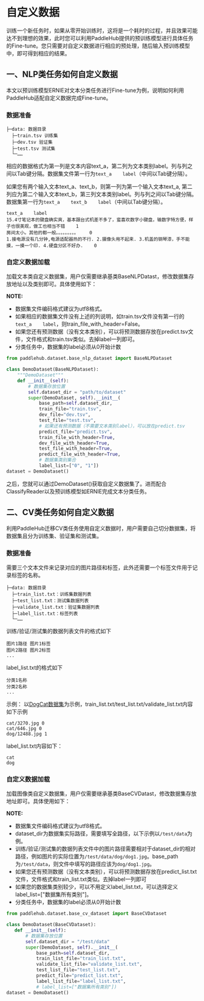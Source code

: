 # 自定义数据

训练一个新任务时，如果从零开始训练时，这将是一个耗时的过程，并且效果可能达不到理想的效果，此时您可以利用PaddleHub提供的预训练模型进行具体任务的Fine-tune。您只需要对自定义数据进行相应的预处理，随后输入预训练模型中，即可得到相应的结果。


## 一、NLP类任务如何自定义数据

本文以预训练模型ERNIE对文本分类任务进行Fine-tune为例，说明如何利用PaddleHub适配自定义数据完成Fine-tune。

### 数据准备

```
├─data: 数据目录
  ├─train.tsv 训练集
  ├─dev.tsv 验证集
  ├─test.tsv 测试集
  └─……
```


相应的数据格式为第一列是文本内容text_a，第二列为文本类别label。列与列之间以Tab键分隔。数据集文件第一行为`text_a    label`（中间以Tab键分隔）。

如果您有两个输入文本text_a、text_b，则第一列为第一个输入文本text_a, 第二列应为第二个输入文本text_b，第三列文本类别label。列与列之间以Tab键分隔。数据集第一行为`text_a    text_b    label`（中间以Tab键分隔）。


```text
text_a    label
15.4寸笔记本的键盘确实爽，基本跟台式机差不多了，蛮喜欢数字小键盘，输数字特方便，样子也很美观，做工也相当不错    1
房间太小。其他的都一般。。。。。。。。。    0
1.接电源没有几分钟,电源适配器热的不行. 2.摄像头用不起来. 3.机盖的钢琴漆，手不能摸，一摸一个印. 4.硬盘分区不好办.    0
```

### 自定义数据加载
加载文本类自定义数据集，用户仅需要继承基类BaseNLPDatast，修改数据集存放地址以及类别即可。具体使用如下：

**NOTE:**
* 数据集文件编码格式建议为utf8格式。
* 如果相应的数据集文件没有上述的列说明，如train.tsv文件没有第一行的`text_a    label`，则train_file_with_header=False。
* 如果您还有预测数据（没有文本类别），可以将预测数据存放在predict.tsv文件，文件格式和train.tsv类似。去掉label一列即可。
* 分类任务中，数据集的label必须从0开始计数


```python
from paddlehub.dataset.base_nlp_dataset import BaseNLPDataset

class DemoDataset(BaseNLPDataset):
    """DemoDataset"""
    def __init__(self):
        # 数据集存放位置
        self.dataset_dir = "path/to/dataset"
        super(DemoDataset, self).__init__(
            base_path=self.dataset_dir,
            train_file="train.tsv",
            dev_file="dev.tsv",
            test_file="test.tsv",
            # 如果还有预测数据（不需要文本类别label），可以放在predict.tsv
            predict_file="predict.tsv",
            train_file_with_header=True,
            dev_file_with_header=True,
            test_file_with_header=True,
            predict_file_with_header=True,
            # 数据集类别集合
            label_list=["0", "1"])
dataset = DemoDataset()
```

之后，您就可以通过DemoDataset()获取自定义数据集了。进而配合ClassifyReader以及预训练模型如ERNIE完成文本分类任务。

## 二、CV类任务如何自定义数据

利用PaddleHub迁移CV类任务使用自定义数据时，用户需要自己切分数据集，将数据集且分为训练集、验证集和测试集。

### 数据准备

需要三个文本文件来记录对应的图片路径和标签，此外还需要一个标签文件用于记录标签的名称。
```
├─data: 数据目录
  ├─train_list.txt：训练集数据列表
  ├─test_list.txt：测试集数据列表
  ├─validate_list.txt：验证集数据列表
  ├─label_list.txt：标签列表
  └─……
```
训练/验证/测试集的数据列表文件的格式如下
```
图片1路径 图片1标签
图片2路径 图片2标签
...
```
label_list.txt的格式如下
```
分类1名称
分类2名称
...
```

示例：
以[DogCat数据集](https://github.com/PaddlePaddle/PaddleHub/wiki/PaddleHub-API:-Dataset#class-hubdatasetdogcatdataset)为示例，train_list.txt/test_list.txt/validate_list.txt内容如下示例
```
cat/3270.jpg 0
cat/646.jpg 0
dog/12488.jpg 1
```

label_list.txt内容如下：
```
cat
dog
```


### 自定义数据加载

加载图像类自定义数据集，用户仅需要继承基类BaseCVDatast，修改数据集存放地址即可。具体使用如下：

**NOTE:**
* 数据集文件编码格式建议为utf8格式。
* dataset_dir为数据集实际路径，需要填写全路径，以下示例以`/test/data`为例。
* 训练/验证/测试集的数据列表文件中的图片路径需要相对于dataset_dir的相对路径，例如图片的实际位置为`/test/data/dog/dog1.jpg`。base_path为`/test/data`，则文件中填写的路径应该为`dog/dog1.jpg`。
* 如果您还有预测数据（没有文本类别），可以将预测数据存放在predict_list.txt文件，文件格式和train_list.txt类似。去掉label一列即可
* 如果您的数据集类别较少，可以不用定义label_list.txt，可以选择定义label_list=["数据集所有类别"]。
* 分类任务中，数据集的label必须从0开始计数

 ```python
from paddlehub.dataset.base_cv_dataset import BaseCVDataset

class DemoDataset(BaseCVDataset):
    def __init__(self):
        # 数据集存放位置
        self.dataset_dir = "/test/data"
        super(DemoDataset, self).__init__(
            base_path=self.dataset_dir,
            train_list_file="train_list.txt",
            validate_list_file="validate_list.txt",
            test_list_file="test_list.txt",
            predict_file="predict_list.txt",
            label_list_file="label_list.txt",
            # label_list=["数据集所有类别"])
dataset = DemoDataset()
```

